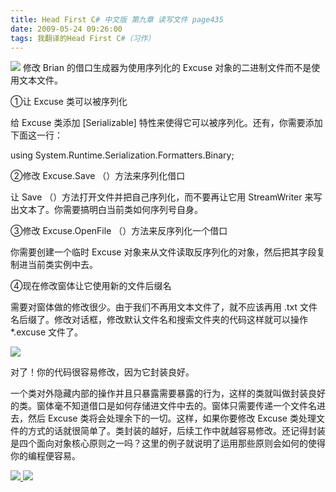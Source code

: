 ```yaml
---
title: Head First C# 中文版 第九章 读写文件 page435
date: 2009-05-24 09:26:00
tags: 我翻译的Head First C#（习作）
---
```

![](http://student.csdn.net/attachment/200905/24/39098_12431284300y7i.jpg) 修改
Brian  的借口生成器为使用序列化的  Excuse  对象的二进制文件而不是使用文本文件。

  

①让  Excuse  类可以被序列化

  

给  Excuse  类添加  [Serializable]  特性来使得它可以被序列化。还有，你需要添加下面这一行：

using System.Runtime.Serialization.Formatters.Binary;

  

②修改  Excuse.Save  （）方法来序列化借口

  

让  Save  （）方法打开文件并把自己序列化，而不要再让它用  StreamWriter  来写出文本了。你需要搞明白当前类如何序列号自身。

  

③修改  Excuse.OpenFile  （）方法来反序列化一个借口

  

你需要创建一个临时  Excuse  对象来从文件读取反序列化的对象，然后把其字段复制进当前类实例中去。

  

④现在修改窗体让它使用新的文件后缀名

  

需要对窗体做的修改很少。由于我们不再用文本文件了，就不应该再用  .txt  文件名后缀了。修改对话框，修改默认文件名和搜索文件夹的代码这样就可以操作
*.excuse  文件了。

  

![](http://student.csdn.net/attachment/200905/24/39098_1243128430fDID.jpg)

对了！你的代码很容易修改，因为它封装良好。

  

一个类对外隐藏内部的操作并且只暴露需要暴露的行为，这样的类就叫做封装良好的类。窗体毫不知道借口是如何存储进文件中去的。窗体只需要传递一个文件名进去，然后
Excuse  类将会处理余下的一切。这样，如果你要修改  Excuse  类处理文件的方式的话就很简单了。类封装的越好，后续工作中就越容易修改。还记得封装
是四个面向对象核心原则之一吗？这里的例子就说明了运用那些原则会如何的使得你的编程便容易。



[ ![](https://profile.csdnimg.cn/5/2/5/3_cuipengfei1)
![](https://g.csdnimg.cn/static/user-reg-year/1x/11.png)
](https://blog.csdn.net/cuipengfei1)





